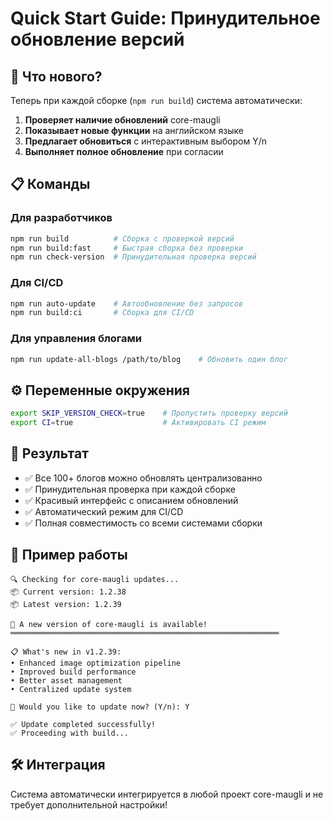 # Quick Start Guide: Принудительное обновление версий

## 🚀 Что нового?

Теперь при каждой сборке (`npm run build`) система автоматически:

1. **Проверяет наличие обновлений** core-maugli
2. **Показывает новые функции** на английском языке
3. **Предлагает обновиться** с интерактивным выбором Y/n
4. **Выполняет полное обновление** при согласии

## 📋 Команды

### Для разработчиков
```bash
npm run build          # Сборка с проверкой версий
npm run build:fast     # Быстрая сборка без проверки
npm run check-version  # Принудительная проверка версий
```

### Для CI/CD
```bash
npm run auto-update    # Автообновление без запросов
npm run build:ci       # Сборка для CI/CD
```

### Для управления блогами
```bash
npm run update-all-blogs /path/to/blog    # Обновить один блог
```

## ⚙️ Переменные окружения

```bash
export SKIP_VERSION_CHECK=true    # Пропустить проверку версий
export CI=true                    # Активировать CI режим
```

## 🎯 Результат

- ✅ Все 100+ блогов можно обновлять централизованно
- ✅ Принудительная проверка при каждой сборке
- ✅ Красивый интерфейс с описанием обновлений
- ✅ Автоматический режим для CI/CD
- ✅ Полная совместимость со всеми системами сборки

## 🔄 Пример работы

```
🔍 Checking for core-maugli updates...
📦 Current version: 1.2.38
📦 Latest version: 1.2.39

🎉 A new version of core-maugli is available!
════════════════════════════════════════════════════════════

📋 What's new in v1.2.39:
• Enhanced image optimization pipeline
• Improved build performance  
• Better asset management
• Centralized update system

🔄 Would you like to update now? (Y/n): Y

✅ Update completed successfully!
✅ Proceeding with build...
```

## 🛠️ Интеграция

Система автоматически интегрируется в любой проект core-maugli и не требует дополнительной настройки!

